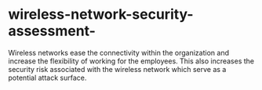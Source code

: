 # wireless-network-security-assessment-
Wireless networks ease the connectivity within the organization and increase the flexibility of working for the employees. This also increases the security risk associated with the wireless network which serve as a potential attack surface.
